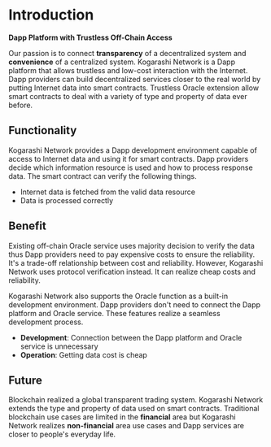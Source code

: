 # Introduction
**Dapp Platform with Trustless Off-Chain Access**

Our passion is to connect **transparency** of a decentralized system and **convenience** of a centralized system. Kogarashi Network is a Dapp platform that allows trustless and low-cost interaction with the Internet. Dapp providers can build decentralized services closer to the real world by putting Internet data into smart contracts. Trustless Oracle extension allow smart contracts to deal with a variety of type and property of data ever before.

## Functionality

Kogarashi Network provides a Dapp development environment capable of access to Internet data and using it for smart contracts. Dapp providers decide which information resource is used and how to process response data. The smart contract can verify the following things.

- Internet data is fetched from the valid data resource
- Data is processed correctly

## Benefit

Existing off-chain Oracle service uses majority decision to verify the data thus Dapp providers need to pay expensive costs to ensure the reliability. It's a trade-off relationship between cost and reliability. However, Kogarashi Network uses protocol verification instead. It can realize cheap costs and reliability.

Kogarashi Network also supports the Oracle function as a built-in development environment. Dapp providers don't need to connect the Dapp platform and Oracle service. These features realize a seamless development process.

- **Development**: Connection between the Dapp platform and Oracle service is unnecessary
- **Operation**: Getting data cost is cheap

## Future

Blockchain realized a global transparent trading system. Kogarashi Network extends the type and property of data used on smart contracts. Traditional blockchain use cases are limited in the **financial** area but Kogarashi Network realizes **non-financial** area use cases and Dapp services are closer to people's everyday life.
